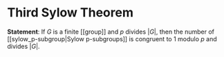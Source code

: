 # Third Sylow Theorem
**Statement**: If $G$ is a finite [[group]] and $p$ divides $|G|$, then the number of [[sylow_p-subgroup|Sylow p-subgroups]] is congruent to $1$ modulo $p$ and divides $|G|$.